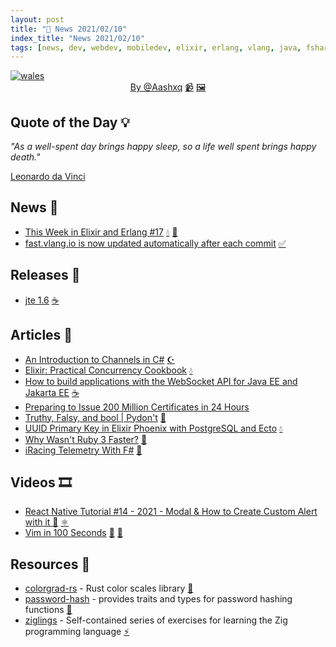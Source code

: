 ```yaml
---
layout: post
title: "📜 News 2021/02/10"
index_title: "News 2021/02/10"
tags: [news, dev, webdev, mobiledev, elixir, erlang, vlang, java, fsharp, csharp, dotnet, ruby, javascript, reactnative, rustlang, ziglang]
---
```


<a href="https://daily-tech-news.github.io/2021/02/10/news.html">
  <img src="https://user-images.githubusercontent.com/430272/107593284-c7e49680-6bed-11eb-9324-ae08c9133d40.png"
     alt="wales"
     class="image">
</a>

<div style="text-align:center">
   <a href="https://www.reddit.com/user/Aashxq/">By @Aashxq</a>
   <a href="https://www.youtube.com/channel/UCWYY87Fh5YrI1-h7gUyC-4Q">📹</a>
   <a href="https://www.instagram.com/aashxq.arts/">🖼</a>
</div>

## Quote of the Day 💡

_"As a well-spent day brings happy sleep, so a life well spent brings happy death."_

[Leonardo da Vinci](https://en.wikipedia.org/wiki/Leonardo_da_Vinci)

## News 📰

- [This Week in Elixir and Erlang #17](https://preslav.me/2021/02/10/this-week-in-elixir-and-erlang-17/) [💧](https://elixir-lang.org "#elixirlang") [📡](https://www.erlang.org "#erlang")
- [fast.vlang.io is now updated automatically after each commit](https://fast.vlang.io) [✅](https://vlang.io "#vlang")

## Releases 🥳

- [jte 1.6](https://github.com/casid/jte/releases/tag/1.6.0) [☕️](https://www.java.com "#java")

## Articles 📜

- [An Introduction to Channels in C#](https://jeremybytes.blogspot.com/2021/02/an-introduction-to-channels-in-c.html) [☪️ ](https://docs.microsoft.com/en-us/dotnet/csharp "#csharp #dotnet")
- [Elixir: Practical Concurrency Cookbook](https://functional.works-hub.com/learn/elixir-practical-concurrency-3794f) [💧](https://elixir-lang.org "#elixirlang")
- [How to build applications with the WebSocket API for Java EE and Jakarta EE](https://blogs.oracle.com/javamagazine/how-to-build-applications-with-the-websocket-api-for-java-ee-and-jakarta-ee) [☕️](https://www.java.com "#java")
- [Preparing to Issue 200 Million Certificates in 24 Hours](https://letsencrypt.org/2021/02/10/200m-certs-24hrs.html)
- [Truthy, Falsy, and bool | Pydon't](https://mathspp.com/blog/pydonts/truthy-falsy-and-bool) [🐍](https://www.python.org "#python")
- [UUID Primary Key in Elixir Phoenix with PostgreSQL and Ecto](https://pawelurbanek.com/elixir-phoenix-uuid) [💧](https://elixir-lang.org "#elixirlang")
- [Why Wasn't Ruby 3 Faster?](https://www.fastruby.io/blog/ruby/performance/why-wasnt-ruby-3-faster.html) [🔻](https://www.ruby-lang.org "#ruby")
- [iRacing Telemetry With F#](https://markjames.dev/2021-02-09-iracing-telemetry-fsharp/) [🔷](https://fsharp.org "#fsharp #dotnet")

## Videos 🎞

- [React Native Tutorial #14 - 2021 - Modal & How to Create Custom Alert with it ](https://www.youtube.com/watch?v=dw7xnbxhBUk) [🔶](https://www.ecma-international.org "#javascript") [⚛️ ](https://reactnative.dev "#reactnative")
- [Vim in 100 Seconds](https://www.youtube.com/watch?v=-txKSRn0qeA) [🍃](https://www.vim.org "#vim") [🍃](https://neovim.io "#neovim")

## Resources 🎪

- [colorgrad-rs](https://github.com/mazznoer/colorgrad-rs) - Rust color scales library [🦀](https://www.rust-lang.org "#rust")
- [password-hash](https://users.rust-lang.org/t/announcing-the-password-hash-crate/55383) - provides traits and types for password hashing functions [🦀](https://www.rust-lang.org "#rust")
- [ziglings](https://github.com/ratfactor/ziglings) - Self-contained series of exercises for learning the Zig programming language [⚡️](https://ziglang.org "#ziglang")

